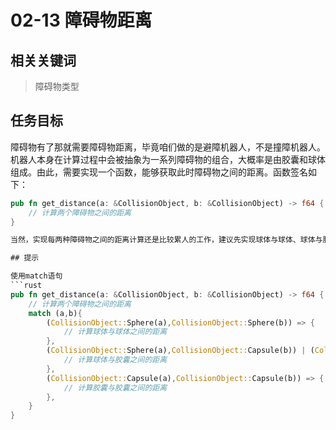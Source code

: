 # 02-13 障碍物距离

## 相关关键词

> 障碍物类型

## 任务目标

障碍物有了那就需要障碍物距离，毕竟咱们做的是避障机器人，不是撞障机器人。
机器人本身在计算过程中会被抽象为一系列障碍物的组合，大概率是由胶囊和球体组成。由此，需要实现一个函数，能够获取此时障碍物之间的距离。函数签名如下：

```rust
pub fn get_distance(a: &CollisionObject, b: &CollisionObject) -> f64 {
    // 计算两个障碍物之间的距离
}

当然，实现每两种障碍物之间的距离计算还是比较累人的工作，建议先实现球体与球体、球体与胶囊、胶囊与胶囊之间的距离计算。

## 提示

使用match语句
```rust
pub fn get_distance(a: &CollisionObject, b: &CollisionObject) -> f64 {
    // 计算两个障碍物之间的距离
    match (a,b){
        (CollisionObject::Sphere(a),CollisionObject::Sphere(b)) => {
            // 计算球体与球体之间的距离
        },
        (CollisionObject::Sphere(a),CollisionObject::Capsule(b)) | (CollisionObject::Capsule(b),CollisionObject::Sphere(a))=> {
            // 计算球体与胶囊之间的距离
        },
        (CollisionObject::Capsule(a),CollisionObject::Capsule(b)) => {
            // 计算胶囊与胶囊之间的距离
        },
    }
}
```
